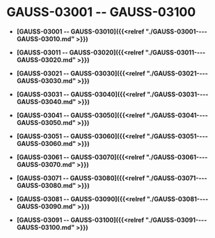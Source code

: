 # GAUSS-03001 -- GAUSS-03100<a name="ZH-CN_TOPIC_0302073060"></a>

-   **[GAUSS-03001 -- GAUSS-03010]({{<relref "./GAUSS-03001----GAUSS-03010.md" >}})**

-   **[GAUSS-03011 -- GAUSS-03020]({{<relref "./GAUSS-03011----GAUSS-03020.md" >}})**

-   **[GAUSS-03021 -- GAUSS-03030]({{<relref "./GAUSS-03021----GAUSS-03030.md" >}})**

-   **[GAUSS-03031 -- GAUSS-03040]({{<relref "./GAUSS-03031----GAUSS-03040.md" >}})**

-   **[GAUSS-03041 -- GAUSS-03050]({{<relref "./GAUSS-03041----GAUSS-03050.md" >}})**

-   **[GAUSS-03051 -- GAUSS-03060]({{<relref "./GAUSS-03051----GAUSS-03060.md" >}})**

-   **[GAUSS-03061 -- GAUSS-03070]({{<relref "./GAUSS-03061----GAUSS-03070.md" >}})**

-   **[GAUSS-03071 -- GAUSS-03080]({{<relref "./GAUSS-03071----GAUSS-03080.md" >}})**

-   **[GAUSS-03081 -- GAUSS-03090]({{<relref "./GAUSS-03081----GAUSS-03090.md" >}})**

-   **[GAUSS-03091 -- GAUSS-03100]({{<relref "./GAUSS-03091----GAUSS-03100.md" >}})**

